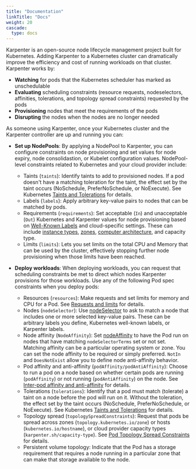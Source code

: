 ```yaml
---
title: "Documentation"
linkTitle: "Docs"
weight: 20
cascade:
  type: docs
---
```

Karpenter is an open-source node lifecycle management project built for Kubernetes.
Adding Karpenter to a Kubernetes cluster can dramatically improve the efficiency and cost of running workloads on that cluster.
Karpenter works by:

* **Watching** for pods that the Kubernetes scheduler has marked as unschedulable
* **Evaluating** scheduling constraints (resource requests, nodeselectors, affinities, tolerations, and topology spread constraints) requested by the pods
* **Provisioning** nodes that meet the requirements of the pods
* **Disrupting** the nodes when the nodes are no longer needed

As someone using Karpenter, once your Kubernetes cluster and the Karpenter controller are up and running you can:

* **Set up NodePools**: By applying a NodePool to Karpenter, you can configure constraints on node provisioning and set values for node expiry, node consolidastion, or Kubelet configuration values.
  NodePool-level constraints related to Kubernetes and your cloud provider include:

  - Taints (`taints`): Identify taints to add to provisioned nodes. If a pod doesn't have a matching toleration for the taint, the effect set by the taint occurs (NoSchedule, PreferNoSchedule, or NoExecute). See Kubernetes [Taints and Tolerations](https://kubernetes.io/docs/concepts/scheduling-eviction/taint-and-toleration/) for details.
  - Labels (`labels`): Apply arbitrary key-value pairs to nodes that can be matched by pods.
  - Requirements (`requirements`): Set acceptable (`In`) and unacceptable (`Out`) Kubernetes and Karpenter values for node provisioning based on [Well-Known Labels](https://kubernetes.io/docs/reference/labels-annotations-taints/) and cloud-specific settings. These can include [instance types](https://kubernetes.io/docs/reference/labels-annotations-taints/#nodekubernetesioinstance-type), [zones](https://kubernetes.io/docs/reference/labels-annotations-taints/#topologykubernetesiozone), [computer architecture](https://kubernetes.io/docs/reference/labels-annotations-taints/#kubernetes-io-arch), and capacity type.
  - Limits (`limits`): Lets you set limits on the total CPU and Memory that can be used by the cluster, effectively stopping further node provisioning when those limits have been reached.

* **Deploy workloads**: When deploying workloads, you can request that scheduling constraints be met to direct which nodes Karpenter provisions for those workloads. Use any of the following Pod spec constraints when you deploy pods:

  - Resources (`resources`): Make requests and set limits for memory and CPU for a Pod. See [Requests and limits](https://kubernetes.io/docs/concepts/configuration/manage-resources-containers/#requests-and-limits) for details.
  - Nodes (`nodeSelector`): Use [nodeSelector](https://kubernetes.io/docs/concepts/scheduling-eviction/assign-pod-node/#nodeselector) to ask to match a node that includes one or more selected key-value pairs. These can be arbitrary labels you define, Kubernetes well-known labels, or Karpenter labels.
  - Node affinity (`NodeAffinity`): Set [nodeAffinity](https://kubernetes.io/docs/concepts/scheduling-eviction/assign-pod-node/#node-affinity) to have the Pod run on nodes that have matching `nodeSelectorTerms` set or not set. Matching affinity can be a particular operating system or zone. You can set the node affinity to be required or simply preferred. `NotIn` and `DoesNotExist` allow you to define node anti-affinity behavior.
  - Pod affinity and anti-affinity (`podAffinity/podAntiAffinity`): Choose to run a pod on a node based on whether certain pods are running (`podAffinity`) or not running (`podAntiAffinity`) on the node. See [Inter-pod affinity and anti-affinity](https://kubernetes.io/docs/concepts/scheduling-eviction/assign-pod-node/#inter-pod-affinity-and-anti-affinity) for details.
  - Tolerations (`tolerations`): Identify that a pod must match (tolerate) a taint on a node before the pod will run on it. Without the toleration, the effect set by the taint occurs (NoSchedule, PreferNoSchedule, or NoExecute). See Kubernetes [Taints and Tolerations](https://kubernetes.io/docs/concepts/scheduling-eviction/taint-and-toleration/) for details.
  - Topology spread (`topologySpreadConstraints`): Request that pods be spread across zones (`topology.kubernetes.io/zone`) or hosts (`kubernetes.io/hostname`), or cloud provider capacity types (`karpenter.sh/capacity-type`). See [Pod Topology Spread Constraints](https://kubernetes.io/docs/concepts/workloads/pods/pod-topology-spread-constraints/) for details.
  - Persistent volume topology: Indicate that the Pod has a storage requirement that requires a node running in a particular zone that can make that storage available to the node.
